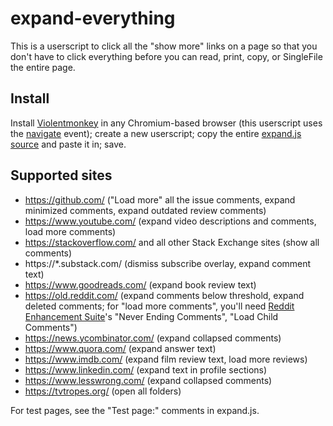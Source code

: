 # expand-everything

This is a userscript to click all the "show more" links on a page so that
you don't have to click everything before you can read, print, copy, or
SingleFile the entire page.

## Install

Install [Violentmonkey](https://violentmonkey.github.io/) in any Chromium-based browser (this userscript uses the [navigate](https://developer.mozilla.org/en-US/docs/Web/API/Navigation/navigate_event) event);
create a new userscript;
copy the entire [expand.js source](https://raw.githubusercontent.com/ludios/expand-everything/master/expand.js) and paste it in;
save.

## Supported sites

- https://github.com/ ("Load more" all the issue comments, expand minimized comments, expand outdated review comments)
- https://www.youtube.com/ (expand video descriptions and comments, load more comments)
- https://stackoverflow.com/ and all other Stack Exchange sites (show all comments)
- https://\*.substack.com/ (dismiss subscribe overlay, expand comment text)
- https://www.goodreads.com/ (expand book review text)
- https://old.reddit.com/ (expand comments below threshold, expand deleted comments; for "load more comments", you'll need [Reddit Enhancement Suite](https://github.com/honestbleeps/Reddit-Enhancement-Suite)'s "Never Ending Comments", "Load Child Comments")
- https://news.ycombinator.com/ (expand collapsed comments)
- https://www.quora.com/ (expand answer text)
- https://www.imdb.com/ (expand film review text, load more reviews)
- https://www.linkedin.com/ (expand text in profile sections)
- https://www.lesswrong.com/ (expand collapsed comments)
- https://tvtropes.org/ (open all folders)

For test pages, see the "Test page:" comments in expand.js.
